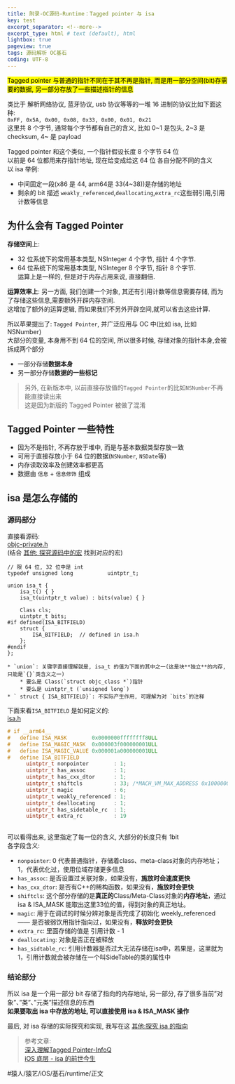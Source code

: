 ```yaml
---
title: 附录-OC源码-Runtime：Tagged pointer 与 isa     
key: test
excerpt_separator: <!--more-->
excerpt_type: html # text (default), html
lightbox: true
pageview: true
tags: 源码解析 OC基石
coding: UTF-8
--- 
```


<mark>Tagged pointer 与普通的指针不同在于其不再是指针, 而是用一部分空间(bit)存需要的数据, 另一部分存放了一些描述指针的信息</mark>  
  
类比于 解析网络协议, 蓝牙协议, usb 协议等等的一堆 16 进制的协议比如下面这种:  
`0xFF, 0x5A, 0x00, 0x08, 0x33, 0x00, 0x01, 0x21`  
这里共 8 个字节, 通常每个字节都有自己的含义, 比如 0~1 是包头, 2~3 是 checksum, 4~ 是 payload  
  
Tagged pointer 和这个类似, 一个指针假设长度 8 个字节 64 位  
以前是 64 位都用来存指针地址, 现在给变成给这 64 位 各自分配不同的含义  
以 isa 举例:  
* 中间固定一段(x86 是 44, arm64是 33(4~38))是存储的地址  
* 剩余的 bit 描述 `weakly_referenced`,`deallocating`,`extra_rc`这些弱引用,引用计数等信息  
  
## 为什么会有 Tagged Pointer  
**存储空间**上:  
* 32 位系统下的常用基本类型, NSInteger 4 个字节, 指针 4 个字节.  
* 64 位系统下的常用基本类型, NSInteger 8 个字节, 指针 8 个字节.  
运算上是一样的, 但是对于内存占用来说, 直接翻倍.  
  
**运算效率上**: 另一方面, 我们创建一个对象, 其还有引用计数等信息需要存储, 而为了存储这些信息,需要额外开辟内存空间.  
这增加了额外的运算逻辑, 而如果我们不另外开辟空间,就可以省去这些计算.  
  
所以苹果提出了: `Tagged Pointer`, 并广泛应用与 OC 中(比如 isa, 比如 NSNumber)  
大部分的变量, 本身用不到 64 位的空间, 所以很多时候, 存储对象的指针本身,会被拆成两个部分  
* 一部分存储**数据本身**  
* 另一部分存储**数据的一些标记**  
  
> 另外, 在新版本中, 以前直接存放值的`Tagged Pointer`的比如`NSNumber`不再能直接读出来    
> 这是因为新版的 Tagged Pointer 被做了混淆    
  
## Tagged Pointer 一些特性  
* 因为不是指针, 不再存放于堆中, 而是与基本数据类型存放一致  
* 可用于直接存放小于 64 位的数据(`NSNumber`, `NSDate`等)  
* 内存读取效率及创建效率都更高  
* 数据由 `信息` + `信息修饰` 组成  
  
## isa 是怎么存储的  
  
### 源码部分  
  
直接看源码:  
<a href='/assets/images/源码解析/runtime/objc-private.h'>objc-private.h</a>  
(结合 [其他: 探究源码中的宏](bear://x-callback-url/open-note?id=B224D47F-9AAE-4AD2-ACC9-4F5A78CFA357-6742-00018F0BA4161A9C) 找到对应的宏)  
```objc  
// 限 64 位, 32 位中是 int  
typedef unsigned long           uintptr_t;  
  
union isa_t {  
    isa_t() { }  
    isa_t(uintptr_t value) : bits(value) { }  
  
    Class cls;  
    uintptr_t bits;  
#if defined(ISA_BITFIELD)  
    struct {  
        ISA_BITFIELD;  // defined in isa.h  
    };  
#endif  
};  
```  
	* `union`: 关键字直接理解就是, isa_t 的值为下面的其中之一(这是块**独立**的内存, 只能是`{}`类含义之一)  
		* 要么是 Class(`struct objc_class *`)指针  
		* 要么是 uintptr_t (`unsigned long`)  
	* ` struct { ISA_BITFIELD}`: 不实际产生作用, 可理解为对 `bits`的注释  
  
下面来看`ISA_BITFIELD` 是如何定义的:  
<a href='/assets/images/源码解析/runtime/isa.h'>isa.h</a>  
```c  
# if __arm64__  
#   define ISA_MASK        0x0000000ffffffff8ULL  
#   define ISA_MAGIC_MASK  0x000003f000000001ULL  
#   define ISA_MAGIC_VALUE 0x000001a000000001ULL  
#   define ISA_BITFIELD                                                      \  
      uintptr_t nonpointer        : 1;                                       \  
      uintptr_t has_assoc         : 1;                                       \  
      uintptr_t has_cxx_dtor      : 1;                                       \  
      uintptr_t shiftcls          : 33; /*MACH_VM_MAX_ADDRESS 0x1000000000*/ \  
      uintptr_t magic             : 6;                                       \  
      uintptr_t weakly_referenced : 1;                                       \  
      uintptr_t deallocating      : 1;                                       \  
      uintptr_t has_sidetable_rc  : 1;                                       \  
      uintptr_t extra_rc          : 19  
  
```  
可以看得出来, 这里指定了每一位的含义, 大部分的长度只有 1bit  
各字段含义:  
* `nonpointer`: 0 代表普通指针，存储着class、meta-class对象的内存地址；1，代表优化过，使用位域存储更多信息  
* `has_assoc`: 是否设置过关联对象，如果没有，**施放时会速度更快**  
* `has_cxx_dtor`: 是否有C++的稀构函数，如果没有，**施放时会更快**  
* `shiftcls`: 这个部分存储的是**真正的**Class/Meta-Class对象的**内存地址**，通过 isa & ISA_MASK 能取出这里33位的值，得到对象的真正地址。  
* `magic`: 用于在调试的时候分辨对象是否完成了初始化 weekly_referenced—— 是否被弱饮用指针指向过，如果没有，**释放时会更快**  
* `extra_rc`: 里面存储的值是 引用计数 - 1  
* `deallocating`: 对象是否正在被释放  
* `has_sidtable_rc`: 引用计数器是否过大无法存储在isa中，若果是，这里就为1，引用计数就会被存储在一个叫SideTable的类的属性中  
  
### 结论部分  
所以 isa 是一个用一部分 bit 存储了指向的内存地址, 另一部分, 存了很多当前”对象”、”类”、”元类”描述信息的东西  
**如果要取出 isa 中存放的地址, 可以直接使用 isa & ISA_MASK 操作**  
  
  
最后, 对 isa 存储的实际探究和实现, 我写在这 [其他:探究 isa 的指向](bear://x-callback-url/open-note?id=623141C8-F03C-499F-A56E-961B5076B01A-477-00006B5900239E7D)  
  
> 参考文章:    
> [深入理解Tagged Pointer-InfoQ](https://www.infoq.cn/article/deep-understanding-of-tagged-pointer/)    
> [iOS 底层 -  isa 的前世今生](https://juejin.im/post/6844904069111218190)    
  
  
#猿人/猿艺/iOS/基石/runtime/正文
